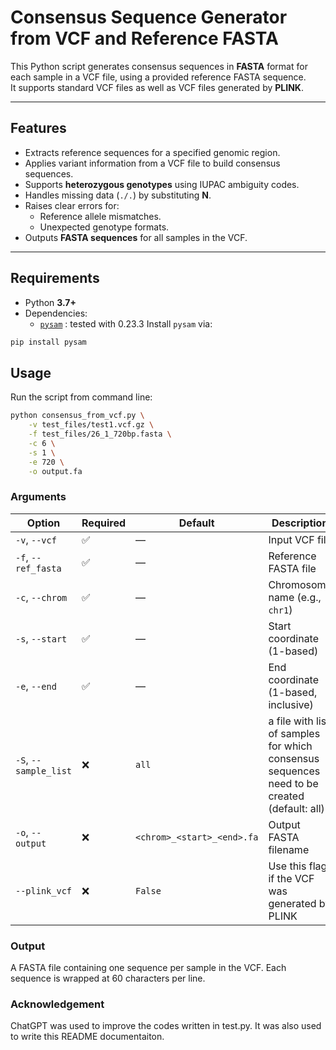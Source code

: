 # Consensus Sequence Generator from VCF and Reference FASTA

This Python script generates consensus sequences in **FASTA** format for each sample in a VCF file, using a provided reference FASTA sequence.  
It supports standard VCF files as well as VCF files generated by **PLINK**.

---

## Features

- Extracts reference sequences for a specified genomic region.
- Applies variant information from a VCF file to build consensus sequences.
- Supports **heterozygous genotypes** using IUPAC ambiguity codes.
- Handles missing data (`./.`) by substituting **N**.
- Raises clear errors for:
  - Reference allele mismatches.
  - Unexpected genotype formats.
- Outputs **FASTA sequences** for all samples in the VCF.

---

## Requirements

- Python **3.7+**
- Dependencies:
  - [`pysam`](https://pysam.readthedocs.io/en/latest/) : tested with 0.23.3
Install `pysam` via:
```bash
pip install pysam
```
## Usage
Run the script from command line:
```bash
python consensus_from_vcf.py \
    -v test_files/test1.vcf.gz \
    -f test_files/26_1_720bp.fasta \
    -c 6 \
    -s 1 \
    -e 720 \
    -o output.fa
```
### Arguments

| Option | Required | Default | Description |
|--------|----------|---------|-------------|
| `-v`, `--vcf` | ✅ | — | Input VCF file |
| `-f`, `--ref_fasta` | ✅ | — | Reference FASTA file |
| `-c`, `--chrom` | ✅ | — | Chromosome name (e.g., `chr1`) |
| `-s`, `--start` | ✅ | — | Start coordinate (1-based) |
| `-e`, `--end` | ✅ | — | End coordinate (1-based, inclusive) |
| `-S`, `--sample_list` | ❌ | `all`  | a file with list of samples for which consensus sequences need to be created (default: all)
| `-o`, `--output` | ❌ | `<chrom>_<start>_<end>.fa` | Output FASTA filename |
| `--plink_vcf` | ❌ | `False` | Use this flag if the VCF was generated by PLINK |

### Output
A FASTA file containing one sequence per sample in the VCF. 
Each sequence is wrapped at 60 characters per line.

### Acknowledgement
ChatGPT was used to improve the codes written in test.py. It was also used to write this README documentaiton. 
